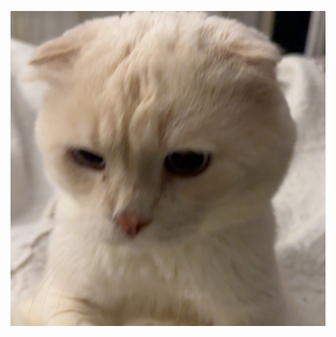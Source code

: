 <p align = "center"> <img src="https://github.com/istqx/istqx/blob/main/IMG_1431.JPG" alt="istqx" /></p>
